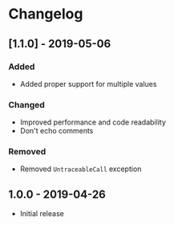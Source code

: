 # Changelog

## [1.1.0] - 2019-05-06

### Added

- Added proper support for multiple values

### Changed

- Improved performance and code readability
- Don't echo comments

### Removed

- Removed `UntraceableCall` exception

## 1.0.0 - 2019-04-26

- Initial release
